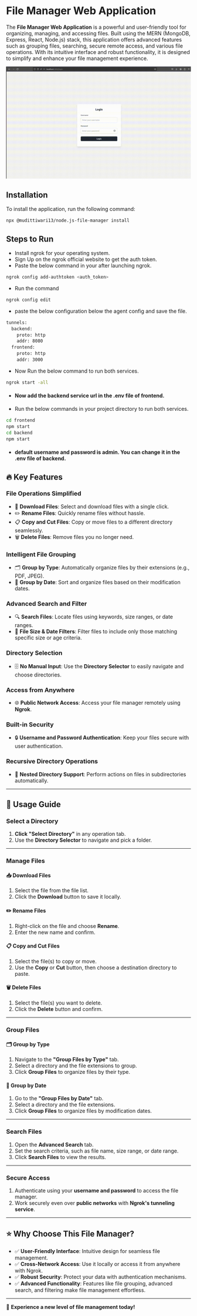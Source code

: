 # File Manager Web Application

The **File Manager Web Application** is a powerful and user-friendly tool for organizing, managing, and accessing files. Built using the MERN (MongoDB, Express, React, Node.js) stack, this application offers advanced features such as grouping files, searching, secure remote access, and various file operations. With its intuitive interface and robust functionality, it is designed to simplify and enhance your file management experience.

![File Manager](https://github.com/mudittiwari/node.js-file-manager/blob/master/data/demo.gif)

## Installation

To install the application, run the following command:

```bash
npx @mudittiwari13/node.js-file-manager install
```

## Steps to Run
- Install ngrok for your operating system.
- Sign Up on the ngrok official website to get the auth token.
- Paste the below command in your after launching ngrok.
```bash
ngrok config add-authtoken <auth_token>
```
- Run the command
```bash
ngrok config edit
```
- paste the below configuration below the agent config and save the file.
```bash
tunnels:
  backend:
    proto: http
    addr: 8080
  frontend:
    proto: http
    addr: 3000
```
- Now Run the below command to run both services.
```bash
ngrok start -all
```
- #### Now add the backend service url in the .env file of frontend.
- Run the below commands in your project directory to run both services.
```bash
cd frontend
npm start
cd backend
npm start
```
- #### default username and password is admin. You can change it in the .env file of backend.
## 🔥 Key Features

### File Operations Simplified
- 📂 **Download Files**: Select and download files with a single click.
- ✏️ **Rename Files**: Quickly rename files without hassle.
- 📋 **Copy and Cut Files**: Copy or move files to a different directory seamlessly.
- 🗑️ **Delete Files**: Remove files you no longer need.

### Intelligent File Grouping
- 🗂️ **Group by Type**: Automatically organize files by their extensions (e.g., PDF, JPEG).
- 📅 **Group by Date**: Sort and organize files based on their modification dates.

### Advanced Search and Filter
- 🔍 **Search Files**: Locate files using keywords, size ranges, or date ranges.
- 📏 **File Size & Date Filters**: Filter files to include only those matching specific size or age criteria.

### Directory Selection
- 🗄️ **No Manual Input**: Use the **Directory Selector** to easily navigate and choose directories.

### Access from Anywhere
- 🌐 **Public Network Access**: Access your file manager remotely using **Ngrok**.

### Built-in Security
- 🔒 **Username and Password Authentication**: Keep your files secure with user authentication.

### Recursive Directory Operations
- 🔁 **Nested Directory Support**: Perform actions on files in subdirectories automatically.

---

## 🚀 Usage Guide

### Select a Directory
1. **Click "Select Directory"** in any operation tab.
2. Use the **Directory Selector** to navigate and pick a folder.

---

### Manage Files

#### 📥 Download Files
1. Select the file from the file list.
2. Click the **Download** button to save it locally.

#### ✏️ Rename Files
1. Right-click on the file and choose **Rename**.
2. Enter the new name and confirm.

#### 📋 Copy and Cut Files
1. Select the file(s) to copy or move.
2. Use the **Copy** or **Cut** button, then choose a destination directory to paste.

#### 🗑️ Delete Files
1. Select the file(s) you want to delete.
2. Click the **Delete** button and confirm.

---

### Group Files

#### 🗂️ Group by Type
1. Navigate to the **"Group Files by Type"** tab.
2. Select a directory and the file extensions to group.
3. Click **Group Files** to organize files by their type.

#### 📅 Group by Date
1. Go to the **"Group Files by Date"** tab.
2. Select a directory and the file extensions.
3. Click **Group Files** to organize files by modification dates.

---

### Search Files
1. Open the **Advanced Search** tab.
2. Set the search criteria, such as file name, size range, or date range.
3. Click **Search Files** to view the results.

---

### Secure Access
1. Authenticate using your **username and password** to access the file manager.
2. Work securely even over **public networks** with **Ngrok's tunneling service**.

---

## ⭐ Why Choose This File Manager?
- ✅ **User-Friendly Interface**: Intuitive design for seamless file management.
- ✅ **Cross-Network Access**: Use it locally or access it from anywhere with Ngrok.
- ✅ **Robust Security**: Protect your data with authentication mechanisms.
- ✅ **Advanced Functionality**: Features like file grouping, advanced search, and filtering make file management effortless.

---

🎉 **Experience a new level of file management today!**
